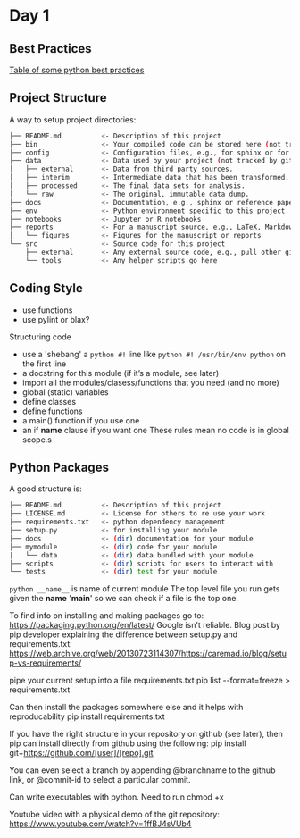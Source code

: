 # Day 1
## Best Practices
[Table of some python best practices](<best practices.png>)
## Project Structure
A way to setup project directories:
```bash
├── README.md          <- Description of this project
├── bin                <- Your compiled code can be stored here (not tracked by git)
├── config             <- Configuration files, e.g., for sphinx or for your model if needed
├── data               <- Data used by your project (not tracked by git)
│   ├── external       <- Data from third party sources.
│   ├── interim        <- Intermediate data that has been transformed.
│   ├── processed      <- The final data sets for analysis.
│   └── raw            <- The original, immutable data dump.
├── docs               <- Documentation, e.g., sphinx or reference papers (not tracked by git)
├── env                <- Python environment specific to this project
├── notebooks          <- Jupyter or R notebooks
├── reports            <- For a manuscript source, e.g., LaTeX, Markdown, etc., or any project reports
│   └── figures        <- Figures for the manuscript or reports
└── src                <- Source code for this project
    ├── external       <- Any external source code, e.g., pull other git projects libraries
    └── tools          <- Any helper scripts go here
```
## Coding Style
- use functions
- use pylint or blax?

Structuring code
- use a 'shebang' a ```python #!``` line like ```python #! /usr/bin/env python``` on the first line
- a docstring for this module (if it’s a module, see later)
- import all the modules/clasess/functions that you need (and no more)
- global (static) variables
- define classes
- define functions
- a main() function if you use one
- an if __name__ clause if you want one
These rules mean no code is in global scope.s

## Python Packages
A good structure is:
```bash
├── README.md          <- Description of this project
├── LICENSE.md         <- License for others to re use your work
├── requirements.txt   <- python dependency management
├── setup.py           <- for installing your module
├── docs               <- (dir) documentation for your module
├── mymodule           <- (dir) code for your module
|   └── data           <- (dir) data bundled with your module
├── scripts            <- (dir) scripts for users to interact with
└── tests              <- (dir) test for your module
```

```python __name__``` is name of current module
The top level file you run gets given the __name__ '__main__' so we can check if a file is the top one.

To find info on installing and making packages go to: https://packaging.python.org/en/latest/
Google isn't reliable.
Blog post by pip developer explaining the difference between setup.py and requirements.txt: https://web.archive.org/web/20130723114307/https://caremad.io/blog/setup-vs-requirements/

pipe your current setup into a file requirements.txt
pip list --format=freeze > requirements.txt

Can then install the packages somewhere else and it helps with reproducability
pip install requirements.txt

If you have the right structure in your repository on github (see later), then pip can install directly from github using the following: pip install git+https://github.com/[user]/[repo].git

You can even select a branch by appending @branchname to the github link, or @commit-id to select a particular commit.

Can write executables with python. Need to run chmod +x <filename>

Youtube video with a physical demo of the git repository: https://www.youtube.com/watch?v=1ffBJ4sVUb4